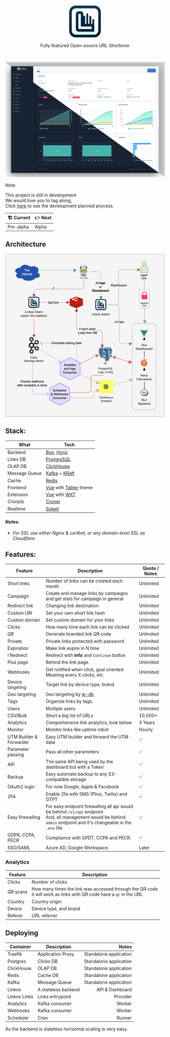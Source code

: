 <div style="text-align: center;padding:30px 0" align="center">

<img src="assets/linkos-full.png" width="100" />

Fully featured Open-source URL Shortener

</div>

<img src="assets/linkosbg2.jpg" />

> [!NOTE]  
> This project is still in development    
> We would love you to tag along,   
> Click [here](https://github.com/byawitz/linkos/wiki/Development-phases) to see the development planned process.
>
> | 🏗️ Current | 👉 Next |
> |-------------|---------|
> | Pre-alpha   | Alpha   |

## Architecture

<img src="assets/linkos.svg" />

## Stack:

| What          | Tech                                                                                        |
|---------------|---------------------------------------------------------------------------------------------|
| Backend       | [Bun](https://bun.sh), [Hono](https://hono.dev)                                             |
| Links DB      | [PostgreSQL](https://www.postgresql.org/)                                                   |
| OLAP DB       | [ClickHouse](https://clickhouse.com/)                                                       |
| Message Queue | [Kafka](https://kafka.apache.org/) + [KRaft](https://kafka.apache.org/documentation/#kraft) |
| Cache         | [Redis](https://redis.io/)                                                                  |
| Frontend      | [Vue](https://vuejs.org/) with [Tabler](https://tabler.io) theme                            |
| Extension     | [Vue](https://vuejs.org/) with [WXT](https://wxt.dev/)                                      |
| Cronjob       | [Croner](https://github.com/hexagon/croner)                                                 |
| Realtime      | [Soketi](https://docs.soketi.app/)                                                          |

#### Notes:

- _For SSL use either Nginx & certbot, or any domain-level SSL as Cloudflare._

## Features:

| Feature                 | Description                                                                                                                                                              | Quota / Notes |
|-------------------------|--------------------------------------------------------------------------------------------------------------------------------------------------------------------------|---------------|
| Short links             | Number of links can be created each month                                                                                                                                | Unlimited     |
| Campaign                | Create and manage links by campaigns and get stats for campaign in general                                                                                               | Unlimited     |
| Redirect link           | Changing link destination                                                                                                                                                | Unlimited     |
| Custom URI              | Set your own short link hash                                                                                                                                             | Unlimited     |
| Custom domain           | Set custom domain for your links                                                                                                                                         | Unlimited     |
| Clicks                  | How many time each link can be clicked                                                                                                                                   | Unlimited     |
| QR                      | Generate branded link QR code                                                                                                                                            | Unlimited     |
| Private                 | Private links protected with password                                                                                                                                    | Unlimited     |
| Expiration              | Make link expire in N time                                                                                                                                               | Unlimited     |
| I Redirect              | Redirect with **info** and `Continue` button                                                                                                                             | Unlimited     |
| Plus page               | Behind the link page.                                                                                                                                                    | Unlimited     |
| Webhooks                | Get notified when click, goal oriented<br/>Meaning every X clicks, etc.                                                                                                  | Unlimited     |
| Device targeting        | Target link by device type, brand.                                                                                                                                       | Unlimited     |
| Geo targeting           | Geo targeting by [ip-db](https://github.com/sapics/ip-location-db)                                                                                                       | Unlimited     |
| Tags                    | Organize links by tags.                                                                                                                                                  | Unlimited     |
| Users                   | Multiple users.                                                                                                                                                          | Unlimited     |
| CSV/Bulk                | Short a big list of URLs                                                                                                                                                 | 10,000+       |
| Analytics               | Comprehensive link analytics, look below                                                                                                                                 | 3 Years       |
| Monitor                 | Monitor links like uptime robot                                                                                                                                          | Hourly        |
| UTM Builder & Forwarder | Easy UTM builder and forward the UTM data                                                                                                                                | ✅             |
| Parameter passing       | Pass all other parameters                                                                                                                                                | ✅             |
| API                     | The same API being used by the dashboard but with a Token                                                                                                                | ✅             |
| Backup                  | Easy automate backup to any S3-compatible storage                                                                                                                        | ✅             |
| OAuth2 login            | For now Google, Apple & Facebook                                                                                                                                         | ✅             |
| 2FA                     | Enable 2fa with SMS (Plivo, Twilio) and OTPT                                                                                                                             | ✅             |
| Easy firewalling        | For easy endpoint firewalling all api would be behind `/v1/api` endpoint<br/>And, all management would be behind `admin` endpoint and it's changeable in the `.env` file | ✅             |
| GDPR, CCPA, PECR        | Compliance with GPDT, CCPA and PECR.                                                                                                                                     | ✅             |
| SSO/SAML                | Azure AD, Google Workspace.                                                                                                                                              | Later         |

### Analytics

| Feature  | Description                                                                                                            |
|----------|------------------------------------------------------------------------------------------------------------------------|
| Clicks   | Number of clicks                                                                                                       |
| QR scans | How many times the link was accessed through the QR code<br/>it will work as links with QR code have a `qr` in the URL |
| Country  | Country origin                                                                                                         |
| Device   | Device type, and brand                                                                                                 |
| Referer  | URL referrer                                                                                                           |

## Deploying

| Container    | Description         |                  Notes |
|--------------|---------------------|-----------------------:|
| Traefik      | Application Proxy   | Standalone application |
| Postgres     | Clicks DB           | Standalone application |
| ClickHouse   | OLAP DB             | Standalone application |
| Redis        | Cache DB            | Standalone application |
| Kafka        | Message Queue       | Standalone application |
| Linkos       | A stateless backend |        API & Dashboard |
| Linkos Links | Links entrypoint    |               Provider |
| Analytics    | Kafka consumer      |                 Worker |
| Webhooks     | Kafka consumer      |                 Worker |
| Scheduler    | Cron                |                 Runner |

As the backend is stateless horizontal scaling is very easy.
